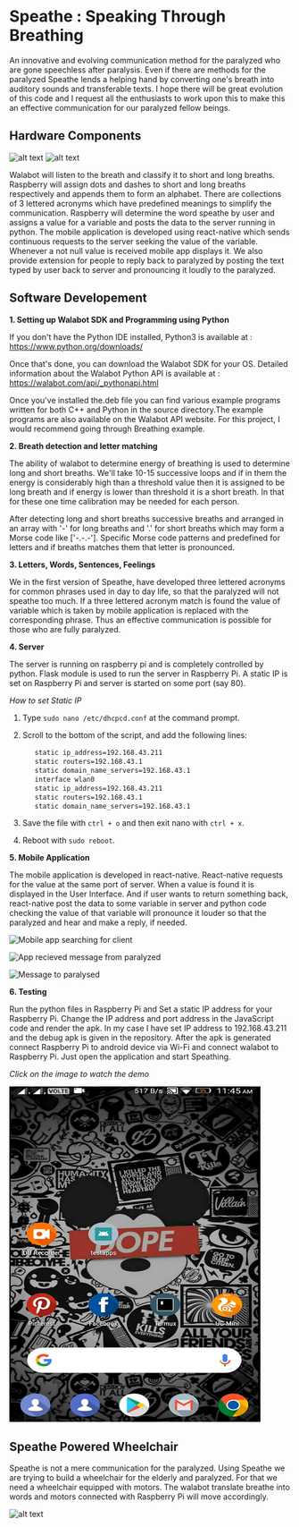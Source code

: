 Speathe : Speaking Through Breathing
=============
An innovative and evolving communication method for the paralyzed who are gone speechless after paralysis. Even if there are methods for the paralyzed Speathe lends a helping hand by converting one's breath into auditory sounds and transferable texts. I hope there will be great evolution of this code and I request all the enthusiasts to work upon this to make this an effective communication for our paralyzed fellow beings.

Hardware Components
---------------
![alt text](https://hackster.imgix.net/uploads/attachments/575957/untitled-1_i6ofaysauf_7rMjIBfOOw.png?auto=compress%2Cformat&w=740&h=555&fit=max)
![alt text](https://hackster.imgix.net/uploads/attachments/591220/img_20180921_124837_nDEgO06IS0.jpg?auto=compress%2Cformat&w=740&h=555&fit=max)

Walabot will listen to the breath and classify it to short and long breaths. Raspberry will assign dots and dashes to short and long breaths respectively and appends them to form an alphabet. There are collections of 3 lettered acronyms which have predefined meanings to simplify the communication. Raspberry will determine the word speathe by user and assigns a value for a variable and posts the data to the server running in python. The mobile application is developed using react-native which sends continuous requests to the server seeking the value of the variable. Whenever a not null value is received mobile app displays it. We also provide extension for people to reply back to paralyzed by posting the text typed by user back to server and pronouncing it loudly to the paralyzed.

Software Developement
---------------
**1. Setting up Walabot SDK and Programming using Python**

 If you don't have the Python IDE installed, Python3 is available at : https://www.python.org/downloads/

 Once that's done, you can download the Walabot SDK for your OS. Detailed information about the Walabot Python API is available at :  https://walabot.com/api/_pythonapi.html

 Once you've installed the.deb file you can find various example programs written for both C++ and Python in the source directory.The    example programs are also available on the Walabot API website. For this project, I would recommend going through Breathing example.

**2. Breath detection and letter matching**
   
   The ability of walabot to determine energy of breathing is used to determine long and short breaths. We'll take 10-15 successive loops  and if in them the energy is considerably high than a threshold value then it is assigned to be long breath and if energy is lower than  threshold it is a short breath. In that for these one time calibration may be needed for each person.

   After detecting long and short breaths successive breaths and arranged in an array with '-' for long breaths and '.' for short breaths which may form a Morse code like ['-.-.-']. Specific Morse code patterns and predefined for letters and if breaths matches them that letter is pronounced.

**3. Letters, Words, Sentences, Feelings**
  
  We in the first version of Speathe, have developed three lettered acronyms for common phrases used in day to day life, so that the paralyzed will not speathe too much. If a three lettered acronym match is found the value of variable which is taken by mobile application is replaced with the corresponding phrase. Thus an effective communication is possible for those who are fully paralyzed.

**4. Server**
  
  The server is running on raspberry pi and is completely controlled by python. Flask module is used to run the server in Raspberry Pi. A static IP is set on Raspberry Pi and server is started on some port (say 80).

  *How to set Static IP*
    
   1. Type `sudo nano /etc/dhcpcd.conf` at the command prompt.
    
   2. Scroll to the bottom of the script, and add the following lines:

        ```interface eth0
           static ip_address=192.168.43.211
           static routers=192.168.43.1
           static domain_name_servers=192.168.43.1
           interface wlan0
           static ip_address=192.168.43.211
           static routers=192.168.43.1
           static domain_name_servers=192.168.43.1
         ```

   3. Save the file with `ctrl + o` and then exit nano with `ctrl + x`.
   4. Reboot with `sudo reboot`.

**5. Mobile Application**

   The mobile application is developed in react-native. React-native requests for the value at the same port of server. When a value is found it is displayed in the User Interface. And if user wants to return something back, react-native post the data to some variable in server and python code checking the value of that variable will pronounce it louder so that the paralyzed and hear and make a reply, if needed.
 

![Mobile app searching for client](https://hackster.imgix.net/uploads/attachments/576005/whatsapp_image_2018-09-09_at_10_24_48_pm_kqa689yPsb.jpeg?auto=compress%2Cformat&w=680&h=510&fit=max)


![App recieved message from paralyzed](https://hackster.imgix.net/uploads/attachments/576007/whatsapp_image_2018-09-09_at_10_24_49_pm_usyYJVajwx.jpeg?auto=compress%2Cformat&w=680&h=510&fit=max)


![Message to paralysed](https://hackster.imgix.net/uploads/attachments/576010/whatsapp_image_2018-09-09_at_10_24_49_pm_(1)_IVA76GR4lR.jpeg?auto=compress%2Cformat&w=680&h=510&fit=max)


**6. Testing**
   
   Run the python files in Raspberry Pi and Set a static IP address for your Raspberry Pi. Change the IP address and port address in the JavaScript code and render the apk. In my case I have set IP address to 192.168.43.211 and the debug apk is given in the repository. After the apk is generated connect Raspberry Pi to android device via Wi-Fi and connect walabot to Raspberry Pi. Just open the application and start Speathing.
   
   *Click on the image to watch the demo*
   
 [![Speathe Demo](https://github.com/CodersCafeCommunity/Speathe/blob/master/Android/Source/components/Thumbnail.png?auto=compress%2Cformat&w=100&h=100&fit=max)](http://coderscafe.cf/videos/Speathe_Demo.mp4)

**Speathe Powered Wheelchair**
-------------

  Speathe is not a mere communication for the paralyzed. Using Speathe we are trying to build a wheelchair for the elderly and paralyzed. For that we need a wheelchair equipped with motors. The walabot translate breathe into words and motors connected with Raspberry Pi will move accordingly.
  
![alt text](https://hackster.imgix.net/uploads/attachments/1004507/images_Hlr3dA4nc0.png?auto=compress%2Cformat&w=740&h=555&fit=max)
